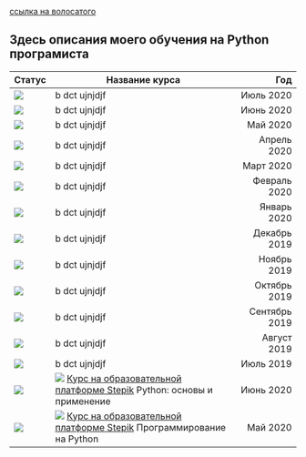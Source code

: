 [ссылка на волосатого](https://github.com/Syknapse/My-Learning-Tracker)  
## Здесь описания моего  обучения на Python програмиста

 Статус | Название курса |  Год 
-----------|----------|------------------------:  
![](https://clck.ru/Pidrg)| b dct ujnjdjf | Июль 2020 |
![](https://clck.ru/Pidrg)| b dct ujnjdjf | Июнь 2020 |
![](https://clck.ru/Pidrg)| b dct ujnjdjf | Май 2020 |
![](https://clck.ru/Pidrg)| b dct ujnjdjf | Апрель 2020 |
![](https://clck.ru/Pidrg)| b dct ujnjdjf | Март 2020 |
![](https://clck.ru/Pidrg)| b dct ujnjdjf | Февраль 2020 |
![](https://clck.ru/Pidrg)| b dct ujnjdjf | Январь 2020 |
![](https://clck.ru/Pidrg)| b dct ujnjdjf | Декабрь 2019 |
![](https://clck.ru/Pidrg)| b dct ujnjdjf | Ноябрь 2019 |
![](https://clck.ru/Pidrg)| b dct ujnjdjf | Октябрь 2019 |
![](https://clck.ru/Pidrg)| b dct ujnjdjf | Сентябрь 2019 |
![](https://clck.ru/Pidrg)| b dct ujnjdjf | Август 2019 |
![](https://clck.ru/Pidrg)| b dct ujnjdjf | Июль 2019 |
![](https://clck.ru/Pidrg)| ![](https://clck.ru/Piecm) [Курс на образовательной платформе Stepik](https://stepik.org) Python: основы и применение | Июнь 2020 |
![](https://clck.ru/Pidrg)| ![](https://clck.ru/Piecm) [Курс на образовательной платформе Stepik](https://stepik.org) Программирование на Python | Май 2020 |

